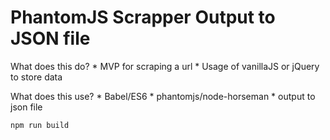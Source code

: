 PhantomJS Scrapper Output to JSON file
=========
What does this do?
    * MVP for scraping a url
    * Usage of vanillaJS or jQuery to store data

What does this use?
    * Babel/ES6
    * phantomjs/node-horseman
    * output to json file

```js
npm run build
```

